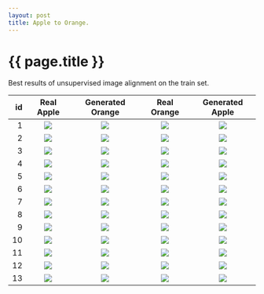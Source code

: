 ```yaml
---
layout: post
title: Apple to Orange.
---
```

{{ page.title }}
================

Best results of unsupervised image alignment on the train set. 

| id | Real Apple | Generated Orange | Real Orange | Generated Apple |
|---:|:---------:|:----------:|:----------:|:----------:|
| 1 | ![]({{site.baseurl}}/images/apple-to-orange-supplemental/train/monet_johnson_42_latest_real_A.jpg) | ![]({{site.baseurl}}/images/apple-to-orange-supplemental/train/monet_johnson_42_latest_fake_B.jpg) | ![]({{site.baseurl}}/images/apple-to-orange-supplemental/train/monet_johnson_42_latest_real_B.jpg) | ![]({{site.baseurl}}/images/apple-to-orange-supplemental/train/monet_johnson_42_latest_fake_A.jpg) |
| 2 | ![]({{site.baseurl}}/images/apple-to-orange-supplemental/train/monet_johnson_136_latest_real_A.jpg) | ![]({{site.baseurl}}/images/apple-to-orange-supplemental/train/monet_johnson_136_latest_fake_B.jpg) | ![]({{site.baseurl}}/images/apple-to-orange-supplemental/train/monet_johnson_85_latest_real_B.jpg) | ![]({{site.baseurl}}/images/apple-to-orange-supplemental/train/monet_johnson_85_latest_fake_A.jpg) |
| 3 | ![]({{site.baseurl}}/images/apple-to-orange-supplemental/train/monet_johnson_264_latest_real_A.jpg) | ![]({{site.baseurl}}/images/apple-to-orange-supplemental/train/monet_johnson_264_latest_fake_B.jpg) | ![]({{site.baseurl}}/images/apple-to-orange-supplemental/train/monet_johnson_138_latest_real_B.jpg) | ![]({{site.baseurl}}/images/apple-to-orange-supplemental/train/monet_johnson_138_latest_fake_A.jpg) |
| 4 | ![]({{site.baseurl}}/images/apple-to-orange-supplemental/train/monet_johnson_309_latest_real_A.jpg) | ![]({{site.baseurl}}/images/apple-to-orange-supplemental/train/monet_johnson_309_latest_fake_B.jpg) | ![]({{site.baseurl}}/images/apple-to-orange-supplemental/train/monet_johnson_357_latest_real_B.jpg) | ![]({{site.baseurl}}/images/apple-to-orange-supplemental/train/monet_johnson_357_latest_fake_A.jpg) |
| 5 | ![]({{site.baseurl}}/images/apple-to-orange-supplemental/train/monet_johnson_361_latest_real_A.jpg) | ![]({{site.baseurl}}/images/apple-to-orange-supplemental/train/monet_johnson_361_latest_fake_B.jpg) | ![]({{site.baseurl}}/images/apple-to-orange-supplemental/train/monet_johnson_365_latest_real_B.jpg) | ![]({{site.baseurl}}/images/apple-to-orange-supplemental/train/monet_johnson_365_latest_fake_A.jpg) |
| 6 | ![]({{site.baseurl}}/images/apple-to-orange-supplemental/train/monet_johnson_541_latest_real_A.jpg) | ![]({{site.baseurl}}/images/apple-to-orange-supplemental/train/monet_johnson_541_latest_fake_B.jpg) | ![]({{site.baseurl}}/images/apple-to-orange-supplemental/train/monet_johnson_384_latest_real_B.jpg) | ![]({{site.baseurl}}/images/apple-to-orange-supplemental/train/monet_johnson_384_latest_fake_A.jpg) |
| 7 | ![]({{site.baseurl}}/images/apple-to-orange-supplemental/train/monet_johnson_548_latest_real_A.jpg) | ![]({{site.baseurl}}/images/apple-to-orange-supplemental/train/monet_johnson_548_latest_fake_B.jpg) | ![]({{site.baseurl}}/images/apple-to-orange-supplemental/train/monet_johnson_386_latest_real_B.jpg) | ![]({{site.baseurl}}/images/apple-to-orange-supplemental/train/monet_johnson_386_latest_fake_A.jpg) |
| 8 | ![]({{site.baseurl}}/images/apple-to-orange-supplemental/train/monet_johnson_571_latest_real_A.jpg) | ![]({{site.baseurl}}/images/apple-to-orange-supplemental/train/monet_johnson_571_latest_fake_B.jpg) | ![]({{site.baseurl}}/images/apple-to-orange-supplemental/train/monet_johnson_415_latest_real_B.jpg) | ![]({{site.baseurl}}/images/apple-to-orange-supplemental/train/monet_johnson_415_latest_fake_A.jpg) |
| 9 | ![]({{site.baseurl}}/images/apple-to-orange-supplemental/train/monet_johnson_710_latest_real_A.jpg) | ![]({{site.baseurl}}/images/apple-to-orange-supplemental/train/monet_johnson_710_latest_fake_B.jpg) | ![]({{site.baseurl}}/images/apple-to-orange-supplemental/train/monet_johnson_447_latest_real_B.jpg) | ![]({{site.baseurl}}/images/apple-to-orange-supplemental/train/monet_johnson_447_latest_fake_A.jpg) |
| 10 | ![]({{site.baseurl}}/images/apple-to-orange-supplemental/train/monet_johnson_751_latest_real_A.jpg) | ![]({{site.baseurl}}/images/apple-to-orange-supplemental/train/monet_johnson_751_latest_fake_B.jpg) | ![]({{site.baseurl}}/images/apple-to-orange-supplemental/train/monet_johnson_506_latest_real_B.jpg) | ![]({{site.baseurl}}/images/apple-to-orange-supplemental/train/monet_johnson_506_latest_fake_A.jpg) |
| 11 | ![]({{site.baseurl}}/images/apple-to-orange-supplemental/train/monet_johnson_865_latest_real_A.jpg) | ![]({{site.baseurl}}/images/apple-to-orange-supplemental/train/monet_johnson_865_latest_fake_B.jpg) | ![]({{site.baseurl}}/images/apple-to-orange-supplemental/train/monet_johnson_530_latest_real_B.jpg) | ![]({{site.baseurl}}/images/apple-to-orange-supplemental/train/monet_johnson_530_latest_fake_A.jpg) |
| 12 | ![]({{site.baseurl}}/images/apple-to-orange-supplemental/train/monet_johnson_888_latest_real_A.jpg) | ![]({{site.baseurl}}/images/apple-to-orange-supplemental/train/monet_johnson_888_latest_fake_B.jpg) | ![]({{site.baseurl}}/images/apple-to-orange-supplemental/train/monet_johnson_564_latest_real_B.jpg) | ![]({{site.baseurl}}/images/apple-to-orange-supplemental/train/monet_johnson_564_latest_fake_A.jpg) |
| 13 | ![]({{site.baseurl}}/images/apple-to-orange-supplemental/train/monet_johnson_969_latest_real_A.jpg) | ![]({{site.baseurl}}/images/apple-to-orange-supplemental/train/monet_johnson_969_latest_fake_B.jpg) | ![]({{site.baseurl}}/images/apple-to-orange-supplemental/train/monet_johnson_672_latest_real_B.jpg) | ![]({{site.baseurl}}/images/apple-to-orange-supplemental/train/monet_johnson_672_latest_fake_A.jpg) |

